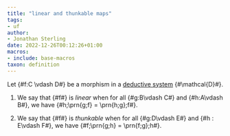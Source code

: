 ```yaml
---
title: "linear and thunkable maps"
tags:
- uf
author:
- Jonathan Sterling
date: 2022-12-26T00:12:26+01:00
macros:
- include: base-macros
taxon: definition
---
```


Let {#f:C \vdash D#} be a morphism in a [deductive system](jms-0048) {#\mathcal{D}#}.

1. We say that {#f#} is *linear* when for all {#g:B\vdash C#} and {#h:A\vdash B#}, we have {#h;\prn{g;f} = \prn{h;g};f#}.

2. We say that {#f#} is *thunkable* when for all {#g:D\vdash E#} and {#h : E\vdash F#}, we have {#f;\prn{g;h} = \prn{f;g};h#}.
